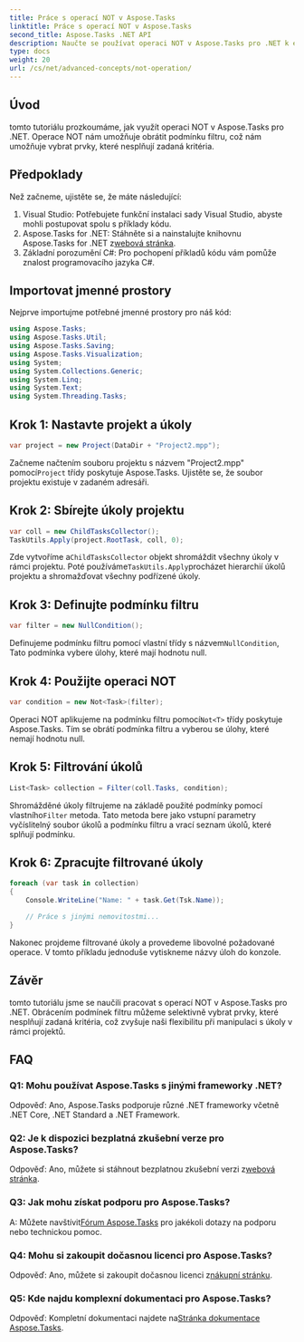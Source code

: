 ```yaml
---
title: Práce s operací NOT v Aspose.Tasks
linktitle: Práce s operací NOT v Aspose.Tasks
second_title: Aspose.Tasks .NET API
description: Naučte se používat operaci NOT v Aspose.Tasks pro .NET k efektivnímu filtrování úkolů. Vylepšete své schopnosti projektového řízení již nyní.
type: docs
weight: 20
url: /cs/net/advanced-concepts/not-operation/
---
```

## Úvod

tomto tutoriálu prozkoumáme, jak využít operaci NOT v Aspose.Tasks pro .NET. Operace NOT nám umožňuje obrátit podmínku filtru, což nám umožňuje vybrat prvky, které nesplňují zadaná kritéria.

## Předpoklady

Než začneme, ujistěte se, že máte následující:

1. Visual Studio: Potřebujete funkční instalaci sady Visual Studio, abyste mohli postupovat spolu s příklady kódu.
2.  Aspose.Tasks for .NET: Stáhněte si a nainstalujte knihovnu Aspose.Tasks for .NET z[webová stránka](https://releases.aspose.com/tasks/net/).
3. Základní porozumění C#: Pro pochopení příkladů kódu vám pomůže znalost programovacího jazyka C#.

## Importovat jmenné prostory

Nejprve importujme potřebné jmenné prostory pro náš kód:

```csharp
using Aspose.Tasks;
using Aspose.Tasks.Util;
using Aspose.Tasks.Saving;
using Aspose.Tasks.Visualization;
using System;
using System.Collections.Generic;
using System.Linq;
using System.Text;
using System.Threading.Tasks;
```

## Krok 1: Nastavte projekt a úkoly

```csharp
var project = new Project(DataDir + "Project2.mpp");
```

 Začneme načtením souboru projektu s názvem "Project2.mpp" pomocí`Project` třídy poskytuje Aspose.Tasks. Ujistěte se, že soubor projektu existuje v zadaném adresáři.

## Krok 2: Sbírejte úkoly projektu

```csharp
var coll = new ChildTasksCollector();
TaskUtils.Apply(project.RootTask, coll, 0);
```

 Zde vytvoříme a`ChildTasksCollector` objekt shromáždit všechny úkoly v rámci projektu. Poté používáme`TaskUtils.Apply`procházet hierarchií úkolů projektu a shromažďovat všechny podřízené úkoly.

## Krok 3: Definujte podmínku filtru

```csharp
var filter = new NullCondition();
```

 Definujeme podmínku filtru pomocí vlastní třídy s názvem`NullCondition`, Tato podmínka vybere úlohy, které mají hodnotu null.

## Krok 4: Použijte operaci NOT

```csharp
var condition = new Not<Task>(filter);
```

 Operaci NOT aplikujeme na podmínku filtru pomocí`Not<T>` třídy poskytuje Aspose.Tasks. Tím se obrátí podmínka filtru a vyberou se úlohy, které nemají hodnotu null.

## Krok 5: Filtrování úkolů

```csharp
List<Task> collection = Filter(coll.Tasks, condition);
```

 Shromážděné úkoly filtrujeme na základě použité podmínky pomocí vlastního`Filter` metoda. Tato metoda bere jako vstupní parametry vyčíslitelný soubor úkolů a podmínku filtru a vrací seznam úkolů, které splňují podmínku.

## Krok 6: Zpracujte filtrované úkoly

```csharp
foreach (var task in collection)
{
    Console.WriteLine("Name: " + task.Get(Tsk.Name));

    // Práce s jinými nemovitostmi...
}
```

Nakonec projdeme filtrované úkoly a provedeme libovolné požadované operace. V tomto příkladu jednoduše vytiskneme názvy úloh do konzole.

## Závěr

tomto tutoriálu jsme se naučili pracovat s operací NOT v Aspose.Tasks pro .NET. Obrácením podmínek filtru můžeme selektivně vybrat prvky, které nesplňují zadaná kritéria, což zvyšuje naši flexibilitu při manipulaci s úkoly v rámci projektů.

## FAQ

### Q1: Mohu používat Aspose.Tasks s jinými frameworky .NET?

Odpověď: Ano, Aspose.Tasks podporuje různé .NET frameworky včetně .NET Core, .NET Standard a .NET Framework.

### Q2: Je k dispozici bezplatná zkušební verze pro Aspose.Tasks?

 Odpověď: Ano, můžete si stáhnout bezplatnou zkušební verzi z[webová stránka](https://releases.aspose.com/).

### Q3: Jak mohu získat podporu pro Aspose.Tasks?

 A: Můžete navštívit[Fórum Aspose.Tasks](https://forum.aspose.com/c/tasks/15) pro jakékoli dotazy na podporu nebo technickou pomoc.

### Q4: Mohu si zakoupit dočasnou licenci pro Aspose.Tasks?

 Odpověď: Ano, můžete si zakoupit dočasnou licenci z[nákupní stránku](https://purchase.aspose.com/temporary-license/).

### Q5: Kde najdu komplexní dokumentaci pro Aspose.Tasks?

 Odpověď: Kompletní dokumentaci najdete na[Stránka dokumentace Aspose.Tasks](https://reference.aspose.com/tasks/net/).